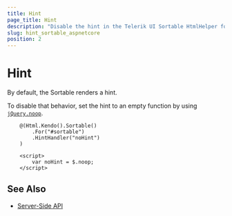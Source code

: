 ```yaml
---
title: Hint
page_title: Hint
description: "Disable the hint in the Telerik UI Sortable HtmlHelper for {{ site.framework }}."
slug: hint_sortable_aspnetcore
position: 2
---
```


# Hint

By default, the Sortable renders a hint.  

To disable that behavior, set the hint to an empty function by using [`jQuery.noop`](http://api.jquery.com/jQuery.noop/).

```
    @(Html.Kendo().Sortable()
        .For("#sortable")
        .HintHandler("noHint")
    )

    <script>
        var noHint = $.noop;
    </script>
```

## See Also

* [Server-Side API](/api/sortable)
